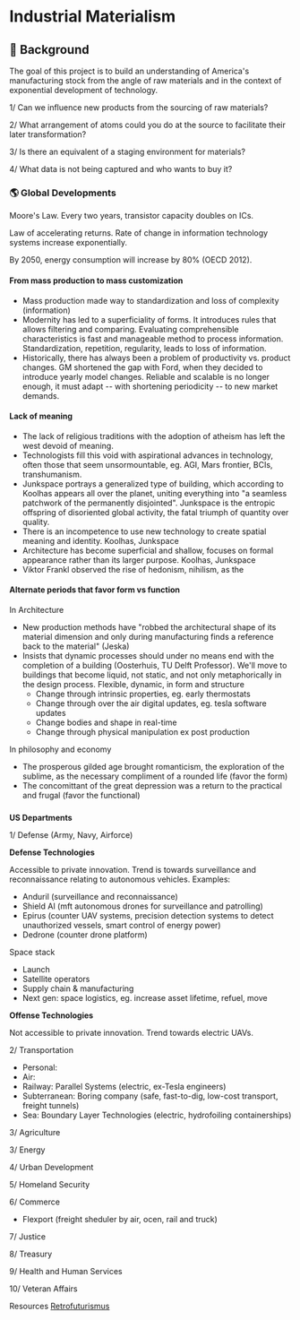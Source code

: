 # Industrial Materialism 

## :thought_balloon: Background

The goal of this project is to build an understanding of America's manufacturing stock from the angle of raw materials and in the context of exponential development of technology.

1/ Can we influence new products from the sourcing of raw materials?

2/ What arrangement of atoms could you do at the source to facilitate their later transformation? 

3/ Is there an equivalent of a staging environment for materials?

4/ What data is not being captured and who wants to buy it?

### :earth_americas: Global Developments

Moore's Law. Every two years, transistor capacity doubles on ICs.

Law of accelerating returns. Rate of change in information technology systems increase exponentially.

By 2050, energy consumption will increase by 80% (OECD 2012).

#### From mass production to mass customization
- Mass production made way to standardization and loss of complexity (information)
- Modernity has led to a superficiality of forms. It introduces rules that allows filtering and comparing. Evaluating comprehensible characteristics is fast and manageable method to process information. Standardization, repetition, regularity, leads to loss of information.
- Historically, there has always been a problem of productivity vs. product changes. GM shortened the gap with Ford, when they decided to introduce yearly model changes. Reliable and scalable is no longer enough, it must adapt -- with shortening periodicity -- to new market demands.

#### Lack of meaning 
- The lack of religious traditions with the adoption of atheism has left the west devoid of meaning. 
- Technologists fill this void with aspirational advances in technology, often those that seem unsormountable, eg. AGI, Mars frontier, BCIs, transhumanism.
- Junkspace portrays a generalized type of building, which according to Koolhas appears all over the planet, uniting everything into "a seamless patchwork of the permanently disjointed". Junkspace is the entropic offspring of disoriented global activity, the fatal triumph of quantity over quality.
- There is an incompetence to use new technology to create spatial meaning and identity. Koolhas, Junkspace
- Architecture has become superficial and shallow, focuses on formal appearance rather than its larger purpose. Koolhas, Junkspace
- Viktor Frankl observed the rise of hedonism, nihilism, as the 

#### Alternate periods that favor form vs function 
In Architecture
- New production methods have "robbed the architectural shape of its material dimension and only during manufacturing finds a reference back to the material" (Jeska)
- Insists that dynamic processes should under no means end with the completion of a building (Oosterhuis, TU Delft Professor). We'll move to buildings that become liquid, not static, and not only metaphorically in the design process. Flexible, dynamic, in form and structure
  - Change through intrinsic properties, eg. early thermostats
  - Change through over the air digital updates, eg. tesla software updates 
  - Change bodies and shape in real-time
  - Change through physical manipulation ex post production

In philosophy and economy
  - The prosperous gilded age brought romanticism, the exploration of the sublime, as the necessary compliment of a rounded life (favor the form)
  - The concomittant of the great depression was a return to the practical and frugal (favor the functional) 

### 

**US Departments**

1/ Defense (Army, Navy, Airforce) 

**Defense Technologies**

Accessible to private innovation. Trend is towards surveillance and reconnaissance relating to autonomous vehicles. 
Examples:
- Anduril (surveillance and reconnaissance)
- Shield AI (mft autonomous drones for surveillance and patrolling)
- Epirus (counter UAV systems, precision detection systems to detect unauthorized vessels, smart control of energy power)
- Dedrone (counter drone platform) 

Space stack
- Launch
- Satellite operators
- Supply chain & manufacturing 
- Next gen: space logistics, eg. increase asset lifetime, refuel, move

**Offense Technologies**

Not accessible to private innovation. Trend towards electric UAVs.

2/ Transportation
- Personal: 
- Air: 
- Railway: Parallel Systems (electric, ex-Tesla engineers)
- Subterranean: Boring company (safe, fast-to-dig, low-cost transport, freight tunnels)
- Sea: Boundary Layer Technologies (electric, hydrofoiling containerships)

3/ Agriculture 

3/ Energy 

4/ Urban Development 

5/ Homeland Security 

6/ Commerce 
- Flexport (freight sheduler by air, ocen, rail and truck)

7/ Justice  

8/ Treasury  

9/ Health and Human Services  

10/ Veteran Affairs  

Resources
[Retrofuturismus](http://klausbuergle.de)
